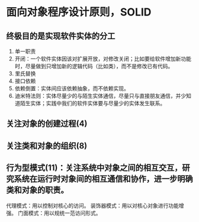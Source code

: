 # 面向对象程序设计原则，SOLID
## 终极目的是实现软件实体的分工
1. 单一职责
2. 开闭：一个软件实体因该对扩展开放，对修改关闭；比如要给软件增加新功能时，尽量做到只增加新的逻辑代码（比如类），而不是修改已有代码。
3. 里氏替换
4. 接口依赖
5. 依赖倒置：实体间应该依赖抽象，而不依赖实现。
6. 迪米特法则：实体尽量少的与陌生实体通信，尽量只与直接朋友通信，并少知道陌生实体；实践中我们的软件实体要与尽量少的实体发生联系。

## 关注对象的创建过程(4)
## 关注类和对象的组织(8)
## 行为型模式(11)：关注系统中对象之间的相互交互，研究系统在运行时对象间的相互通信和协作，进一步明确类和对象的职责。

代理模式：用以控制对核心的访问。
装饰器模式：用以对核心对象进行功能增强。
门面模式：用以规统一范访问形式。